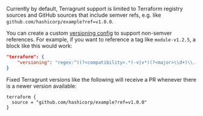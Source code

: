 Currently by default, Terragrunt support is limited to Terraform registry sources and GitHub sources that include semver refs, e.g. like `github.com/hashicorp/example?ref=v1.0.0`.

You can create a custom [versioning config](../../../docs/usage/configuration-options.md#versioning) to support non-semver references.
For example, if you want to reference a tag like `module-v1.2.5`, a block like this would work:

```json
"terraform": {
	"versioning": "regex:^((?<compatibility>.*)-v|v*)(?<major>\\d+)\\.(?<minor>\\d+)\\.(?<patch>\\d+)$"
}
```

Fixed Terragrunt versions like the following will receive a PR whenever there is a newer version available:

```hcl
terraform {
  source = "github.com/hashicorp/example?ref=v1.0.0"
}
```
